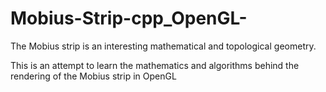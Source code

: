 # Mobius-Strip-cpp_OpenGL-

The Mobius strip is an interesting mathematical and topological geometry.

This is an attempt to learn the mathematics and algorithms behind the rendering of the Mobius strip in OpenGL
